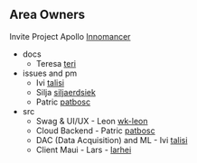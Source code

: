 Area Owners
---
Invite Project Apollo [Innomancer](https://github.com/Innomancer)

- docs
    - Teresa [teri](https://github.com/orgs/HDBW/people/TeresaAchtenberg)
- issues and pm
    - Ivi [talisi](https://github.com/talisi)   
    - Silja [siljaerdsiek](https://github.com/siljaerdsiek)
    - Patric [patbosc](https://github.com/patbosc)
- src
    - Swag & UI/UX - Leon [wk-leon](https://github.com/wk-leon)   
    - Cloud Backend - Patric [patbosc](https://github.com/patbosc)
    - DAC (Data Acquisition) and ML - Ivi [talisi](https://github.com/talisi)
    - Client Maui - Lars - [larhei](https://github.com/larhei)
